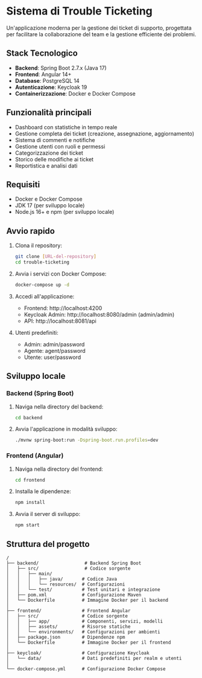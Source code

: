 # Sistema di Trouble Ticketing

Un'applicazione moderna per la gestione dei ticket di supporto, progettata per facilitare la collaborazione del team e la gestione efficiente dei problemi.

## Stack Tecnologico

- **Backend**: Spring Boot 2.7.x (Java 17)
- **Frontend**: Angular 14+
- **Database**: PostgreSQL 14
- **Autenticazione**: Keycloak 19
- **Containerizzazione**: Docker e Docker Compose

## Funzionalità principali

- Dashboard con statistiche in tempo reale
- Gestione completa dei ticket (creazione, assegnazione, aggiornamento)
- Sistema di commenti e notifiche
- Gestione utenti con ruoli e permessi
- Categorizzazione dei ticket
- Storico delle modifiche ai ticket
- Reportistica e analisi dati

## Requisiti

- Docker e Docker Compose
- JDK 17 (per sviluppo locale)
- Node.js 16+ e npm (per sviluppo locale)

## Avvio rapido

1. Clona il repository:
   ```bash
   git clone [URL-del-repository]
   cd trouble-ticketing
   ```

2. Avvia i servizi con Docker Compose:
   ```bash
   docker-compose up -d
   ```

3. Accedi all'applicazione:
   - Frontend: http://localhost:4200
   - Keycloak Admin: http://localhost:8080/admin (admin/admin)
   - API: http://localhost:8081/api

4. Utenti predefiniti:
   - Admin: admin/password
   - Agente: agent/password
   - Utente: user/password

## Sviluppo locale

### Backend (Spring Boot)

1. Naviga nella directory del backend:
   ```bash
   cd backend
   ```

2. Avvia l'applicazione in modalità sviluppo:
   ```bash
   ./mvnw spring-boot:run -Dspring-boot.run.profiles=dev
   ```

### Frontend (Angular)

1. Naviga nella directory del frontend:
   ```bash
   cd frontend
   ```

2. Installa le dipendenze:
   ```bash
   npm install
   ```

3. Avvia il server di sviluppo:
   ```bash
   npm start
   ```

## Struttura del progetto

```
/
├── backend/                 # Backend Spring Boot
│   ├── src/                 # Codice sorgente
│   │   ├── main/
│   │   │   ├── java/       # Codice Java
│   │   │   └── resources/  # Configurazioni
│   │   └── test/           # Test unitari e integrazione
│   ├── pom.xml             # Configurazione Maven
│   └── Dockerfile          # Immagine Docker per il backend
│
├── frontend/               # Frontend Angular
│   ├── src/                # Codice sorgente
│   │   ├── app/            # Componenti, servizi, modelli
│   │   ├── assets/         # Risorse statiche
│   │   └── environments/   # Configurazioni per ambienti
│   ├── package.json        # Dipendenze npm
│   └── Dockerfile          # Immagine Docker per il frontend
│
├── keycloak/               # Configurazione Keycloak
│   └── data/               # Dati predefiniti per realm e utenti
│
└── docker-compose.yml      # Configurazione Docker Compose
```
